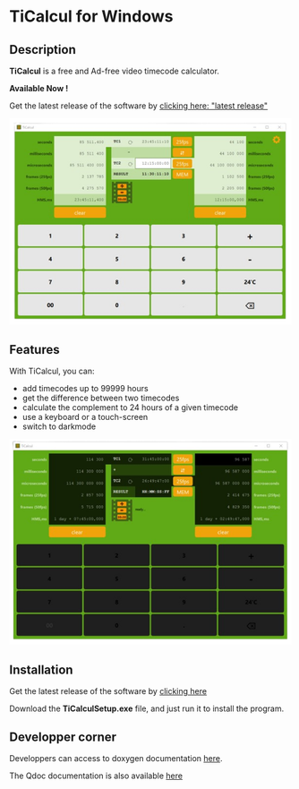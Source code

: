 # TiCalcul for Windows

## Description

**TiCalcul** is a free and Ad-free video timecode calculator.

**Available Now !**

Get the latest release of the software by [clicking here: "latest release"](https://github.com/Sphinkie/TiCalcul/releases/latest/download/TiCalculSetup.exe)

![Screenshot](./images/screenshot.png)

## Features

With TiCalcul, you can:

* add timecodes up to 99999 hours
* get the difference between two timecodes
* calculate the complement to 24 hours of a given timecode
* use a keyboard or a touch-screen
* switch to darkmode

![Screenshot](./images/DarkMode.png)

## Installation

Get the latest release of the software by [clicking here](https://github.com/Sphinkie/TiCalcul/releases/latest/download/TiCalculSetup.exe)

Download the **TiCalculSetup.exe** file, and just run it to install the program.

## Developper corner

Developpers can access to doxygen documentation [here](https://sphinkie.github.io/TiCalcul/doxygen/html/index.html).

The Qdoc documentation is also available [here](https://sphinkie.github.io/TiCalcul/qdoc/html/ticalcul-module.html)

